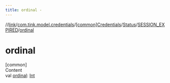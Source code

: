 ```yaml
---
title: ordinal -
---
```

//[link](../../../../index.md)/[com.tink.model.credentials](../../../index.md)/[[common]Credentials](../../index.md)/[Status](../index.md)/[SESSION_EXPIRED](index.md)/[ordinal](ordinal.md)



# ordinal  
[common]  
Content  
val [ordinal](ordinal.md): [Int](https://kotlinlang.org/api/latest/jvm/stdlib/kotlin/-int/index.html)  



